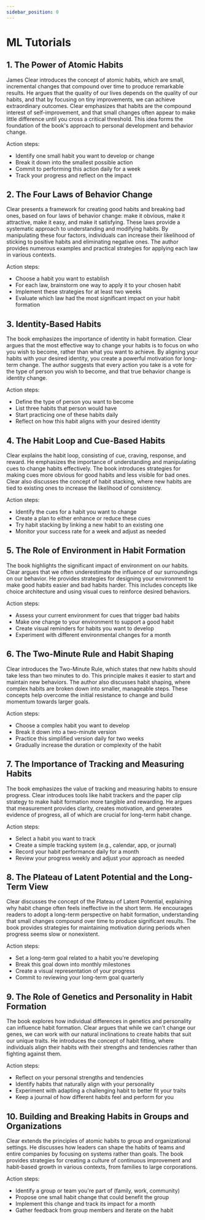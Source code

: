 ```yaml
---
sidebar_position: 0
---
```


# ML Tutorials

## 1. The Power of Atomic Habits

James Clear introduces the concept of atomic habits, which are small, incremental changes that compound over time to produce remarkable results. He argues that the quality of our lives depends on the quality of our habits, and that by focusing on tiny improvements, we can achieve extraordinary outcomes. Clear emphasizes that habits are the compound interest of self-improvement, and that small changes often appear to make little difference until you cross a critical threshold. This idea forms the foundation of the book's approach to personal development and behavior change.

Action steps:

- Identify one small habit you want to develop or change
- Break it down into the smallest possible action
- Commit to performing this action daily for a week
- Track your progress and reflect on the impact

## 2. The Four Laws of Behavior Change

Clear presents a framework for creating good habits and breaking bad ones, based on four laws of behavior change: make it obvious, make it attractive, make it easy, and make it satisfying. These laws provide a systematic approach to understanding and modifying habits. By manipulating these four factors, individuals can increase their likelihood of sticking to positive habits and eliminating negative ones. The author provides numerous examples and practical strategies for applying each law in various contexts.

Action steps:

- Choose a habit you want to establish
- For each law, brainstorm one way to apply it to your chosen habit
- Implement these strategies for at least two weeks
- Evaluate which law had the most significant impact on your habit formation

## 3. Identity-Based Habits

The book emphasizes the importance of identity in habit formation. Clear argues that the most effective way to change your habits is to focus on who you wish to become, rather than what you want to achieve. By aligning your habits with your desired identity, you create a powerful motivation for long-term change. The author suggests that every action you take is a vote for the type of person you wish to become, and that true behavior change is identity change.

Action steps:

- Define the type of person you want to become
- List three habits that person would have
- Start practicing one of these habits daily
- Reflect on how this habit aligns with your desired identity

## 4. The Habit Loop and Cue-Based Habits

Clear explains the habit loop, consisting of cue, craving, response, and reward. He emphasizes the importance of understanding and manipulating cues to change habits effectively. The book introduces strategies for making cues more obvious for good habits and less visible for bad ones. Clear also discusses the concept of habit stacking, where new habits are tied to existing ones to increase the likelihood of consistency.

Action steps:

- Identify the cues for a habit you want to change
- Create a plan to either enhance or reduce these cues
- Try habit stacking by linking a new habit to an existing one
- Monitor your success rate for a week and adjust as needed

## 5. The Role of Environment in Habit Formation

The book highlights the significant impact of environment on our habits. Clear argues that we often underestimate the influence of our surroundings on our behavior. He provides strategies for designing your environment to make good habits easier and bad habits harder. This includes concepts like choice architecture and using visual cues to reinforce desired behaviors.

Action steps:

- Assess your current environment for cues that trigger bad habits
- Make one change to your environment to support a good habit
- Create visual reminders for habits you want to develop
- Experiment with different environmental changes for a month

## 6. The Two-Minute Rule and Habit Shaping

Clear introduces the Two-Minute Rule, which states that new habits should take less than two minutes to do. This principle makes it easier to start and maintain new behaviors. The author also discusses habit shaping, where complex habits are broken down into smaller, manageable steps. These concepts help overcome the initial resistance to change and build momentum towards larger goals.

Action steps:

- Choose a complex habit you want to develop
- Break it down into a two-minute version
- Practice this simplified version daily for two weeks
- Gradually increase the duration or complexity of the habit

## 7. The Importance of Tracking and Measuring Habits

The book emphasizes the value of tracking and measuring habits to ensure progress. Clear introduces tools like habit trackers and the paper clip strategy to make habit formation more tangible and rewarding. He argues that measurement provides clarity, creates motivation, and generates evidence of progress, all of which are crucial for long-term habit change.

Action steps:

- Select a habit you want to track
- Create a simple tracking system (e.g., calendar, app, or journal)
- Record your habit performance daily for a month
- Review your progress weekly and adjust your approach as needed

## 8. The Plateau of Latent Potential and the Long-Term View

Clear discusses the concept of the Plateau of Latent Potential, explaining why habit change often feels ineffective in the short term. He encourages readers to adopt a long-term perspective on habit formation, understanding that small changes compound over time to produce significant results. The book provides strategies for maintaining motivation during periods when progress seems slow or nonexistent.

Action steps:

- Set a long-term goal related to a habit you're developing
- Break this goal down into monthly milestones
- Create a visual representation of your progress
- Commit to reviewing your long-term goal quarterly

## 9. The Role of Genetics and Personality in Habit Formation

The book explores how individual differences in genetics and personality can influence habit formation. Clear argues that while we can't change our genes, we can work with our natural inclinations to create habits that suit our unique traits. He introduces the concept of habit fitting, where individuals align their habits with their strengths and tendencies rather than fighting against them.

Action steps:

- Reflect on your personal strengths and tendencies
- Identify habits that naturally align with your personality
- Experiment with adapting a challenging habit to better fit your traits
- Keep a journal of how different habits feel and perform for you

## 10. Building and Breaking Habits in Groups and Organizations

Clear extends the principles of atomic habits to group and organizational settings. He discusses how leaders can shape the habits of teams and entire companies by focusing on systems rather than goals. The book provides strategies for creating a culture of continuous improvement and habit-based growth in various contexts, from families to large corporations.

Action steps:

- Identify a group or team you're part of (family, work, community)
- Propose one small habit change that could benefit the group
- Implement this change and track its impact for a month
- Gather feedback from group members and iterate on the habit
